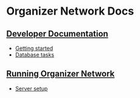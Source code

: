 # Organizer Network Docs

## [Developer Documentation](developer/index.md)

* [Getting started](developer/getting-started.md)
* [Database tasks](developer/database-tasks.md)

## [Running Organizer Network](running/index.md)

* [Server setup](running/server-setup.md)
